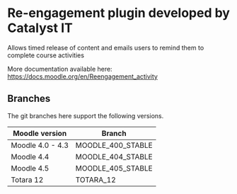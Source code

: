# Re-engagement plugin developed by Catalyst IT

Allows timed release of content and emails users to remind them to complete course activities

More documentation available here: https://docs.moodle.org/en/Reengagement_activity

Branches
--------
The git branches here support the following versions.

| Moodle version     | Branch      |
| ----------------- | ----------- |
| Moodle 4.0 - 4.3 | MOODLE_400_STABLE |
| Moodle 4.4 | MOODLE_404_STABLE |
| Moodle 4.5 | MOODLE_405_STABLE |
| Totara 12 | TOTARA_12 |

